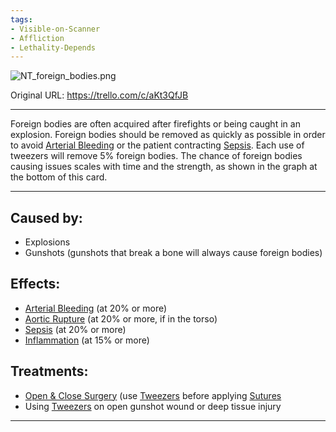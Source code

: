 ```yaml
---
tags:
- Visible-on-Scanner
- Affliction
- Lethality-Depends
---
```


![NT\_foreign\_bodies.png](https:/trello.com/1/cards/632c37ecf83eee01ac60baaa/attachments/647c6673dbcfcbc5a451a716/download/NT_foreign_bodies.png)

Original URL: https://trello.com/c/aKt3QfJB

---

Foreign bodies are often acquired after firefights or being caught in an explosion. Foreign bodies should be removed as quickly as possible in order to avoid [Arterial Bleeding](../Extremities/Arterial%20Bleeding.md) or the patient contracting [Sepsis](../Blood/Sepsis.md). Each use of tweezers will remove 5% foreign bodies. The chance of foreign bodies causing issues scales with time and the strength, as shown in the graph at the bottom of this card.

---

## Caused by:

- Explosions
- Gunshots (gunshots that break a bone will always cause foreign bodies)

## Effects:

- [Arterial Bleeding](../Extremities/Arterial%20Bleeding.md) (at 20% or more)
- [Aortic Rupture](../Torso/Aortic%20Rupture.md) (at 20% or more, if in the torso)
- [Sepsis](../Blood/Sepsis.md) (at 20% or more)
- [Inflammation](../Symptoms/Inflammation.md) (at 15% or more)

## Treatments:

- [Open & Close Surgery](../Procedures/Open%20&%20Close%20Surgery.md) (use [Tweezers](../Items/Tweezers.md) before applying [Sutures](../Items/Sutures.md)
- Using [Tweezers](../Items/Tweezers.md) on open gunshot wound or deep tissue injury

---

